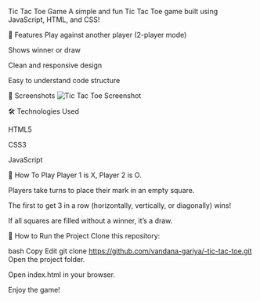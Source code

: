 Tic Tac Toe Game
A simple and fun Tic Tac Toe game built using JavaScript, HTML, and CSS!

🚀 Features
Play against another player (2-player mode)

Shows winner or draw

Clean and responsive design

Easy to understand code structure

📸 Screenshots
![Tic Tac Toe Screenshot](./tic-tac-toe.png)

🛠️ Technologies Used

HTML5

CSS3

JavaScript

🧠 How To Play
Player 1 is X, Player 2 is O.

Players take turns to place their mark in an empty square.

The first to get 3 in a row (horizontally, vertically, or diagonally) wins!

If all squares are filled without a winner, it’s a draw.

📂 How to Run the Project
Clone this repository:

bash
Copy
Edit
git clone https://github.com/vandana-gariya/-tic-tac-toe.git
Open the project folder.

Open index.html in your browser.

Enjoy the game!

